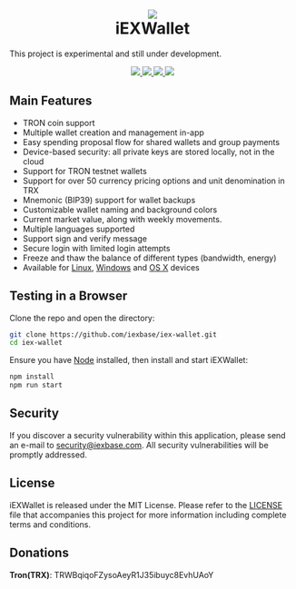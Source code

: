 <h1 align="center">
  <img align="center" src="https://raw.githubusercontent.com/iexbase/iex-wallet/master/github-logo.png" />
  <br>
  iEXWallet 
  <br>
</h1>
<p>This project is experimental and still under development.</p>

<p align="center">
  <a href="https://travis-ci.com/iexbase/iex-wallet">
    <img src="https://travis-ci.com/iexbase/iex-wallet.svg?branch=master">
  </a>
  
  <a href="https://github.com/iexbase/iex-wallet/blob/master/LICENSE">
    <img src="https://img.shields.io/badge/license-MIT-brightgreen.svg">
  </a>
  
  <a href="https://github.com/iexbase/iex-wallet/issues">
    <img src="https://img.shields.io/github/issues/iexbase/iex-wallet.svg">
  </a>
  
  <a href="https://github.com/iexbase/iex-wallet/pulls"> 
    <img src="https://img.shields.io/github/issues-pr/iexbase/iex-wallet.svg">
  </a>
</p>


## Main Features

- TRON coin support
- Multiple wallet creation and management in-app
- Easy spending proposal flow for shared wallets and group payments
- Device-based security: all private keys are stored locally, not in the cloud
- Support for TRON testnet wallets
- Support for over 50 currency pricing options and unit denomination in TRX
- Mnemonic (BIP39) support for wallet backups
- Customizable wallet naming and background colors
- Current market value, along with weekly movements.
- Multiple languages supported
- Support sign and verify message
- Secure login with limited login attempts
- Freeze and thaw the balance of different types (bandwidth, energy)
- Available for [Linux](https://github.com/iexbase/iex-wallet/releases), [Windows](https://github.com/iexbase/iex-wallet/releases) and [OS X](https://github.com/iexbase/iex-wallet/releases) devices

## Testing in a Browser

Clone the repo and open the directory:

```sh
git clone https://github.com/iexbase/iex-wallet.git
cd iex-wallet
```

Ensure you have [Node](https://nodejs.org/) installed, then install and start iEXWallet:


```sh
npm install
npm run start
```

## Security

If you discover a security vulnerability within this application, please send an e-mail to security@iexbase.com. All security vulnerabilities will be promptly addressed.

## License

iEXWallet is released under the MIT License. Please refer to the [LICENSE](https://github.com/iexbase/iex-wallet/blob/master/LICENSE) file that accompanies this project for more information including complete terms and conditions.


## Donations
**Tron(TRX)**: TRWBqiqoFZysoAeyR1J35ibuyc8EvhUAoY
